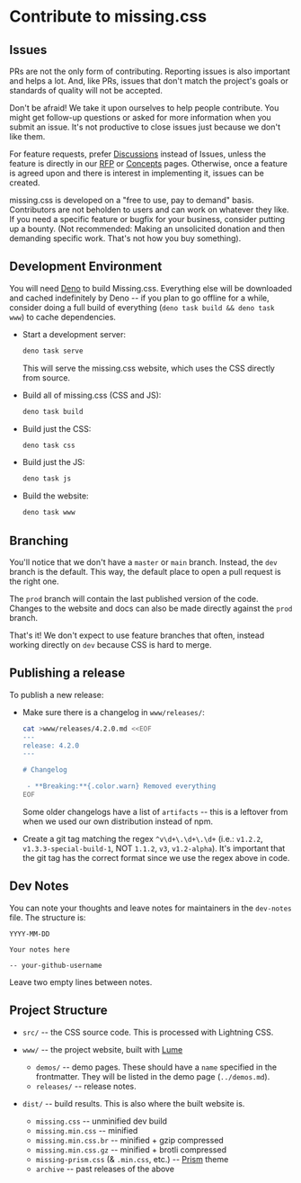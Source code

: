 
# Contribute to missing.css


## Issues

PRs are not the only form of contributing. Reporting issues is also important
and helps a lot. And, like PRs, issues that don't match the project's goals or
standards of quality will not be accepted.

Don't be afraid! We take it upon ourselves to help people contribute. You might
get follow-up questions or asked for more information when you submit an issue.
It's not productive to close issues just because we don't like them.

For feature requests, prefer [Discussions][] instead of Issues, unless the
feature is directly in our [RFP][] or [Concepts][] pages. Otherwise, once a
feature is agreed upon and there is interest in implementing it, issues can be
created.

missing.css is developed on a "free to use, pay to demand" basis. Contributors
are not beholden to users and can work on whatever they like. If you need a
specific feature or bugfix for your business, consider putting up a bounty.
(Not recommended: Making an unsolicited donation and then demanding specific
work. That's not how you buy something).

[RFP]: https://missing.style/rfp/
[Concepts]: https://missing.style/concepts/
[Discussions]: https://github.com/bigskysoftware/missing/discussions


## Development Environment

You will need [Deno][] to build Missing.css.
Everything else will be downloaded and cached indefinitely by Deno --
if you plan to go offline for a while, consider doing a full build of everything
(`deno task build && deno task www`) to cache dependencies.

  * Start a development server:
      ~~~ sh
      deno task serve
      ~~~
    This will serve the missing.css website, which uses the CSS directly from source.

  * Build all of missing.css (CSS and JS):
      ~~~ sh
      deno task build
      ~~~

  * Build just the CSS:
      ~~~ sh
      deno task css
      ~~~

  * Build just the JS:
      ~~~ sh
      deno task js
      ~~~
  
  * Build the website:
      ~~~ sh
      deno task www
      ~~~

[Deno]: https://deno.land/


## Branching

You'll notice that we don't have a `master` or `main` branch. Instead, the 
`dev` branch is the default. This way, the default place to open a pull request
is the right one.

The `prod` branch will contain the last published version of the code.
Changes to the website and docs can also be made directly against the
`prod` branch.

That's it! We don't expect to use feature branches that often, instead working
directly on `dev` because CSS is hard to merge.


## Publishing a release

To publish a new release:

  * Make sure there is a changelog in `www/releases/`:

      ~~~ sh
      cat >www/releases/4.2.0.md <<EOF
      ---
      release: 4.2.0
      ---

      # Changelog

       - **Breaking:**{.color.warn} Removed everything
      EOF
      ~~~
    
    Some older changelogs have a list of `artifacts` -- this is a leftover
    from when we used our own distribution instead of npm.

  * Create a git tag matching the regex `^v\d+\.\d+\.\d+` (i.e.: `v1.2.2`,
    `v1.3.3-special-build-1`, NOT `1.1.2`, `v3`, `v1.2-alpha`). It's important
    that the git tag has the correct format since we use the regex above in
    code.


## Dev Notes

You can note your thoughts and leave notes for maintainers in the `dev-notes`
file. The structure is:

  ~~~
  YYYY-MM-DD

  Your notes here

  -- your-github-username
  ~~~

Leave two empty lines between notes.


## Project Structure

  * `src/` -- the CSS source code. This is processed with Lightning CSS.

  * `www/` -- the project website, built with [Lume]
      * `demos/` -- demo pages. These should have a `name` specified in the
        frontmatter. They will be listed in the demo page (`../demos.md`).
      * `releases/` -- release notes.

  * `dist/` -- build results. This is also where the built website is.
      * `missing.css` -- unminified dev build
      * `missing.min.css` -- minified
      * `missing.min.css.br` -- minified + gzip compressed
      * `missing.min.css.gz` -- minified + brotli compressed
      * `missing-prism.css` (& `.min.css`, etc.) -- [Prism] theme
      * `archive` -- past releases of the above

[Lume]: https://lume.land
[Prism]: https://prismjs.com
